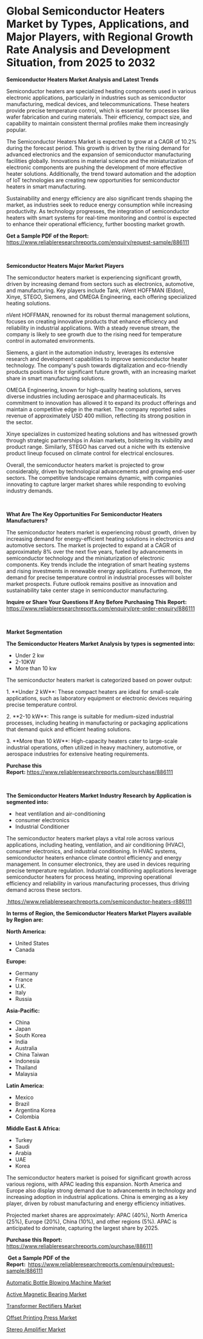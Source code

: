 <p><h1>Global Semiconductor Heaters Market by Types, Applications, and Major Players, with Regional Growth Rate Analysis and Development Situation, from 2025 to 2032</h1></p><p><strong>Semiconductor Heaters Market Analysis and Latest Trends</strong></p>
<p><p>Semiconductor heaters are specialized heating components used in various electronic applications, particularly in industries such as semiconductor manufacturing, medical devices, and telecommunications. These heaters provide precise temperature control, which is essential for processes like wafer fabrication and curing materials. Their efficiency, compact size, and capability to maintain consistent thermal profiles make them increasingly popular.</p><p>The Semiconductor Heaters Market is expected to grow at a CAGR of 10.2% during the forecast period. This growth is driven by the rising demand for advanced electronics and the expansion of semiconductor manufacturing facilities globally. Innovations in material science and the miniaturization of electronic components are pushing the development of more effective heater solutions. Additionally, the trend toward automation and the adoption of IoT technologies are creating new opportunities for semiconductor heaters in smart manufacturing.</p><p>Sustainability and energy efficiency are also significant trends shaping the market, as industries seek to reduce energy consumption while increasing productivity. As technology progresses, the integration of semiconductor heaters with smart systems for real-time monitoring and control is expected to enhance their operational efficiency, further boosting market growth.</p></p>
<p><strong>Get a Sample PDF of the Report:&nbsp;</strong> <a href="https://www.reliableresearchreports.com/enquiry/request-sample/886111?utm_campaign=102&utm_medium=2&utm_source=Github&utm_content=ia&utm_term=21022025&utm_id=semiconductor-heaters">https://www.reliableresearchreports.com/enquiry/request-sample/886111</a></p>
<p>&nbsp;</p>
<p><strong>Semiconductor Heaters Major Market Players</strong></p>
<p><p>The semiconductor heaters market is experiencing significant growth, driven by increasing demand from sectors such as electronics, automotive, and manufacturing. Key players include Tank, nVent HOFFMAN (Eldon), Xinye, STEGO, Siemens, and OMEGA Engineering, each offering specialized heating solutions.</p><p>nVent HOFFMAN, renowned for its robust thermal management solutions, focuses on creating innovative products that enhance efficiency and reliability in industrial applications. With a steady revenue stream, the company is likely to see growth due to the rising need for temperature control in automated environments.</p><p>Siemens, a giant in the automation industry, leverages its extensive research and development capabilities to improve semiconductor heater technology. The company's push towards digitalization and eco-friendly products positions it for significant future growth, with an increasing market share in smart manufacturing solutions.</p><p>OMEGA Engineering, known for high-quality heating solutions, serves diverse industries including aerospace and pharmaceuticals. Its commitment to innovation has allowed it to expand its product offerings and maintain a competitive edge in the market. The company reported sales revenue of approximately USD 400 million, reflecting its strong position in the sector.</p><p>Xinye specializes in customized heating solutions and has witnessed growth through strategic partnerships in Asian markets, bolstering its visibility and product range. Similarly, STEGO has carved out a niche with its extensive product lineup focused on climate control for electrical enclosures.</p><p>Overall, the semiconductor heaters market is projected to grow considerably, driven by technological advancements and growing end-user sectors. The competitive landscape remains dynamic, with companies innovating to capture larger market shares while responding to evolving industry demands.</p></p>
<p>&nbsp;</p>
<p><strong>What Are The Key Opportunities For Semiconductor Heaters Manufacturers?</strong></p>
<p><p>The semiconductor heaters market is experiencing robust growth, driven by increasing demand for energy-efficient heating solutions in electronics and automotive sectors. The market is projected to expand at a CAGR of approximately 8% over the next five years, fueled by advancements in semiconductor technology and the miniaturization of electronic components. Key trends include the integration of smart heating systems and rising investments in renewable energy applications. Furthermore, the demand for precise temperature control in industrial processes will bolster market prospects. Future outlook remains positive as innovation and sustainability take center stage in semiconductor manufacturing.</p></p>
<p><strong>Inquire or Share Your Questions If Any Before Purchasing This Report:</strong> <a href="https://www.reliableresearchreports.com/enquiry/pre-order-enquiry/886111?utm_campaign=102&utm_medium=2&utm_source=Github&utm_content=ia&utm_term=21022025&utm_id=semiconductor-heaters">https://www.reliableresearchreports.com/enquiry/pre-order-enquiry/886111</a></p>
<p>&nbsp;</p>
<p><strong>Market Segmentation</strong></p>
<p><strong>The Semiconductor Heaters Market Analysis by types is segmented into:</strong></p>
<p><ul><li>Under 2 kw</li><li>2-10KW</li><li>More than 10 kw</li></ul></p>
<p><p>The semiconductor heaters market is categorized based on power output: </p><p>1. **Under 2 kW**: These compact heaters are ideal for small-scale applications, such as laboratory equipment or electronic devices requiring precise temperature control.</p><p>2. **2-10 kW**: This range is suitable for medium-sized industrial processes, including heating in manufacturing or packaging applications that demand quick and efficient heating solutions.</p><p>3. **More than 10 kW**: High-capacity heaters cater to large-scale industrial operations, often utilized in heavy machinery, automotive, or aerospace industries for extensive heating requirements.</p></p>
<p><strong>Purchase this Report:&nbsp;</strong><a href="https://www.reliableresearchreports.com/purchase/886111?utm_campaign=102&utm_medium=2&utm_source=Github&utm_content=ia&utm_term=21022025&utm_id=semiconductor-heaters">https://www.reliableresearchreports.com/purchase/886111</a></p>
<p>&nbsp;</p>
<p><strong>The Semiconductor Heaters Market Industry Research by Application is segmented into:</strong></p>
<p><ul><li>heat ventilation and air-conditioning</li><li>consumer electronics</li><li>Industrial Conditioner</li></ul></p>
<p><p>The semiconductor heaters market plays a vital role across various applications, including heating, ventilation, and air conditioning (HVAC), consumer electronics, and industrial conditioning. In HVAC systems, semiconductor heaters enhance climate control efficiency and energy management. In consumer electronics, they are used in devices requiring precise temperature regulation. Industrial conditioning applications leverage semiconductor heaters for process heating, improving operational efficiency and reliability in various manufacturing processes, thus driving demand across these sectors.</p></p>
<p><a href="https://www.reliableresearchreports.com/semiconductor-heaters-r886111?utm_campaign=102&utm_medium=2&utm_source=Github&utm_content=ia&utm_term=21022025&utm_id=semiconductor-heaters">&nbsp;https://www.reliableresearchreports.com/semiconductor-heaters-r886111</a></p>
<p><strong>In terms of Region, the Semiconductor Heaters Market Players available by Region are:</strong></p>
<p>
    <p> <strong> North America: </strong>
        <ul>
            <li>United States</li>
            <li>Canada</li>
        </ul>
        </p> 
    <p> <strong> Europe: </strong>
        <ul>
            <li>Germany</li>
            <li>France</li>
            <li>U.K.</li>
            <li>Italy</li>
            <li>Russia</li>
        </ul>
        </p> 
    <p> <strong> Asia-Pacific: </strong>
        <ul>
            <li>China</li>
            <li>Japan</li>
            <li>South Korea</li>
            <li>India</li>
            <li>Australia</li>
            <li>China Taiwan</li>
            <li>Indonesia</li>
            <li>Thailand</li>
            <li>Malaysia</li>
        </ul>
        </p> 
    <p> <strong> Latin America: </strong>
        <ul>
            <li>Mexico</li>
            <li>Brazil</li>
            <li>Argentina Korea</li>
            <li>Colombia</li>
        </ul>
        </p> 
    <p> <strong> Middle East & Africa: </strong>
        <ul>
            <li>Turkey</li>
            <li>Saudi</li>
            <li>Arabia</li>
            <li>UAE</li>
            <li>Korea</li>
        </ul>
    </p>
    </p>
<p><p>The semiconductor heaters market is poised for significant growth across various regions, with APAC leading this expansion. North America and Europe also display strong demand due to advancements in technology and increasing adoption in industrial applications. China is emerging as a key player, driven by robust manufacturing and energy efficiency initiatives. </p><p>Projected market shares are approximately: APAC (40%), North America (25%), Europe (20%), China (10%), and other regions (5%). APAC is anticipated to dominate, capturing the largest share by 2025.</p></p>
<p><strong>Purchase this Report: </strong><a href="https://www.reliableresearchreports.com/purchase/886111?utm_campaign=102&utm_medium=2&utm_source=Github&utm_content=ia&utm_term=21022025&utm_id=semiconductor-heaters">https://www.reliableresearchreports.com/purchase/886111</a></p>
<p>&nbsp;<strong>Get a Sample PDF of the Report:&nbsp;&nbsp;</strong><a href="https://www.reliableresearchreports.com/enquiry/request-sample/886111?utm_campaign=102&utm_medium=2&utm_source=Github&utm_content=ia&utm_term=21022025&utm_id=semiconductor-heaters">https://www.reliableresearchreports.com/enquiry/request-sample/886111</a></p>
<p><strong></strong></p>
<p><p><a href="https://github.com/gethunsides/Market-Research-Report-List-1/blob/main/automatic-bottle-blowing-machine-market.md?utm_campaign=102&utm_medium=2&utm_source=Github&utm_content=ia&utm_term=21022025&utm_id=semiconductor-heaters">Automatic Bottle Blowing Machine Market</a></p><p><a href="https://github.com/simurmarzoa/Market-Research-Report-List-1/blob/main/active-magnetic-bearing-market.md?utm_campaign=102&utm_medium=2&utm_source=Github&utm_content=ia&utm_term=21022025&utm_id=semiconductor-heaters">Active Magnetic Bearing Market</a></p><p><a href="https://github.com/vengatsabibu/Market-Research-Report-List-1/blob/main/transformer-rectifiers-market.md?utm_campaign=102&utm_medium=2&utm_source=Github&utm_content=ia&utm_term=21022025&utm_id=semiconductor-heaters">Transformer Rectifiers Market</a></p><p><a href="https://github.com/borgomornar/Market-Research-Report-List-1/blob/main/offset-printing-press-market.md?utm_campaign=102&utm_medium=2&utm_source=Github&utm_content=ia&utm_term=21022025&utm_id=semiconductor-heaters">Offset Printing Press Market</a></p><p><a href="https://github.com/sefathlehki/Market-Research-Report-List-1/blob/main/stereo-amplifier-market.md?utm_campaign=102&utm_medium=2&utm_source=Github&utm_content=ia&utm_term=21022025&utm_id=semiconductor-heaters">Stereo Amplifier Market</a></p></p>